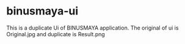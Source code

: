 # binusmaya-ui
This is a duplicate Ui of BINUSMAYA application.
The original of ui is Original.jpg and duplicate is Result.png
